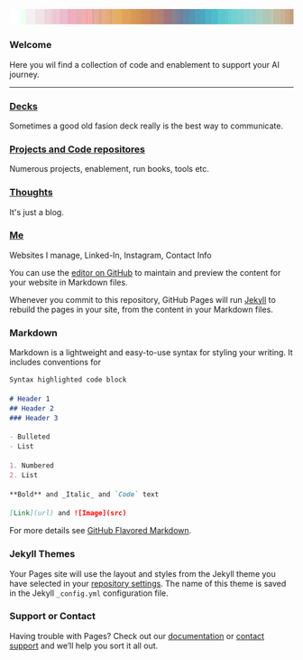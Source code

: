 ![Alt text](https://raw.githubusercontent.com/Christophercrane/chris/master/images/Copy%20of%20Spagetti%20Western%20Sundown%20on%20Easter.jpg "Optional title")

### Welcome 
Here you wil find a collection of code and enablement to support your AI journey. 
___


### [Decks](https://github.com/markdown-it/markdown-it-emoji)
Sometimes a good old fasion deck really is the best way to communicate. 

### [Projects and Code repositores](https://github.com/markdown-it/markdown-it-emoji)
Numerous projects, enablement, run books, tools etc.  

### [Thoughts](https://github.com/markdown-it/markdown-it-emoji)
It's just a blog. 

### [Me](https://github.com/markdown-it/markdown-it-emoji)
Websites I manage, Linked-In, Instagram, Contact Info 



You can use the [editor on GitHub](https://github.com/Christophercrane/chris/edit/master/README.md) to maintain and preview the content for your website in Markdown files.

Whenever you commit to this repository, GitHub Pages will run [Jekyll](https://jekyllrb.com/) to rebuild the pages in your site, from the content in your Markdown files.

### Markdown

Markdown is a lightweight and easy-to-use syntax for styling your writing. It includes conventions for

```markdown
Syntax highlighted code block

# Header 1
## Header 2
### Header 3

- Bulleted
- List

1. Numbered
2. List

**Bold** and _Italic_ and `Code` text

[Link](url) and ![Image](src)
```

For more details see [GitHub Flavored Markdown](https://guides.github.com/features/mastering-markdown/).

### Jekyll Themes

Your Pages site will use the layout and styles from the Jekyll theme you have selected in your [repository settings](https://github.com/Christophercrane/chris/settings). The name of this theme is saved in the Jekyll `_config.yml` configuration file.

### Support or Contact

Having trouble with Pages? Check out our [documentation](https://help.github.com/categories/github-pages-basics/) or [contact support](https://github.com/contact) and we’ll help you sort it all out.
